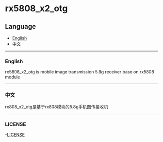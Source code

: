 # rx5808_x2_otg

## Language

- [English](#english)
- [中文](#中文)

---

### English

rx5808_x2_otg is mobile image transmission 5.8g receiver base on rx5808 module

---

### 中文

rx808_x2_otg是基于rx808模块的5.8g手机图传接收机

---

### LICENSE

-[LICENSE](LICENSE)
